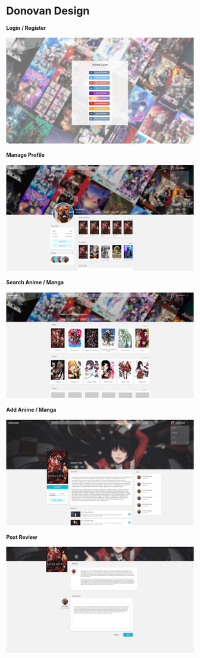 # Donovan Design

#### Login / Register
![](./img/loginregister.png)

#### Manage Profile
![](./img/manage_profile.png)

#### Search Anime / Manga
![](./img/search_animemanga.png)

#### Add Anime / Manga
![](./img/add_animemanga.png)

#### Post Review
![](./img/post_review.png)